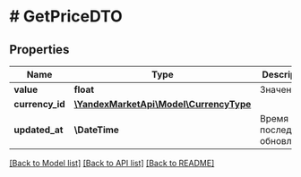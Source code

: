 # # GetPriceDTO

## Properties

Name | Type | Description | Notes
------------ | ------------- | ------------- | -------------
**value** | **float** | Значение. |
**currency_id** | [**\YandexMarketApi\Model\CurrencyType**](CurrencyType.md) |  |
**updated_at** | **\DateTime** | Время последнего обновления. |

[[Back to Model list]](../../README.md#models) [[Back to API list]](../../README.md#endpoints) [[Back to README]](../../README.md)
